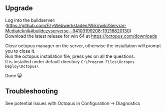 ## Upgrade
Log into the buildserver:  
(https://github.com/EzyWebwerkstaden/Wiki/wiki/Servrar-Mediateknik#buildezyserverse--94103199208-19216820130)  
Download the latest release for win 64 at https://octopus.com/downloads

Close octopus manager on the server, otherwise the installation will prompt you to close it.  
Run the octopus installation file, press yes on all the questions.  
It is installed under default directory `C:\Program Files\Octopus Deploy\Octopus\`  

Done 😸 

## Troubleshooting
See potential issues with Octopus in Configuration -> Diagnostics  